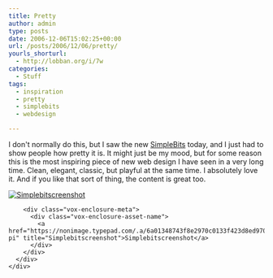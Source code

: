 ```yaml
---
title: Pretty
author: admin
type: posts
date: 2006-12-06T15:02:25+00:00
url: /posts/2006/12/06/pretty/
yourls_shorturl:
  - http://lobban.org/i/7w
categories:
  - Stuff
tags:
  - inspiration
  - pretty
  - simplebits
  - webdesign

---
```

I don't normally do this, but I saw the new [SimpleBits][1] today, and I just had to show people how pretty it is. It might just be my mood, but for some reason this is the most inspiring piece of new web design I have seen in a very long time. Clean, elegant, classic, but playful at the same time. I absolutely love it. And if you like that sort of thing, the content is great too.

<div class="vox-enclosure vox-enclosure-center vox-enclosure-large vox-photo-enclosure">
  <div class="vox-enclosure-inner">
    <div class="vox-enclosure-list">
      <div class="vox-enclosure-item vox-photo-asset vox-last">
        <div class="vox-enclosure-image">
          <a href="https://nonimage.typepad.com/.a/6a01348743f8e2970c0133f423d8ed970b-pi" title="Simplebitscreenshot"><img alt="Simplebitscreenshot" class="asset asset-image at-xid-6a01348743f8e2970c0133f423d8ed970b" src="https://nonimage.typepad.com/.a/6a01348743f8e2970c0133f423d8ed970b-320pi" /></a>
        </div>
        
        <div class="vox-enclosure-meta">
          <div class="vox-enclosure-asset-name">
            <a href="https://nonimage.typepad.com/.a/6a01348743f8e2970c0133f423d8ed970b-pi" title="Simplebitscreenshot">Simplebitscreenshot</a>
          </div>
        </div>
      </div>
    </div>
  </div>
</div>



<div>
</div></p>

 [1]: http://www.simplebits.com/